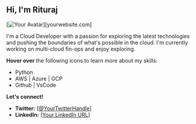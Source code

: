 ##  Hi, I'm Rituraj

[![Your Avatar]([https://example.com/your-avatar.jpg](https://github.com/riturajreso/riturajreso/blob/main/Rituraj_PIC.png))][yourwebsite.com]

I'm a Cloud Developer with a passion for exploring the latest technologies and pushing the boundaries of what's possible in the cloud. I'm currently working on multi-cloud fin-ops and enjoy exploring.

**Hover over** the following icons to learn more about my skills:

*  Python
*  AWS | Azure | GCP
*  Github | VsCode 


**Let's connect!**

* **Twitter:** [[@YourTwitterHandle](https://twitter.com/i_m_Rituraj)]
* **LinkedIn:** [[Your LinkedIn URL](https://www.linkedin.com/in/riturajreso/)]
